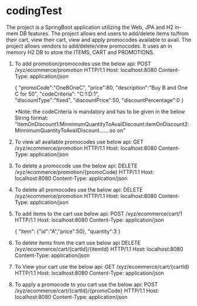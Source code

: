 # codingTest

The project is a SpringBoot application utilizing the Web, JPA and H2 in-mem DB features.
The project allows end users to add/delete items to/from their cart, view their cart, view and apply promocodes available to avail.
The project allows vendors to add/delete/view promocodes.
It uses an in memory H2 DB to store the ITEMS, CART and PROMOTIONS.

1. To add promotion/promocodes use the below api:
    POST /xyz/ecommerce/promotion HTTP/1.1
    Host: localhost:8080
    Content-Type: application/json

    {
      "promoCode":"OneBOneC",
      "price":80,
      "description":"Buy B and One C for 50",
      "codeCriteria": "C:1:D:1",                  
      "discountType":"fixed",
      "discountPrice":50,
      "discountPercentage":0
    }

    *Note: the codeCriteria is mandatory and has to be given in the below String format:  
                          "itemOnDiscount1:MinnimumQuantityToAvailDiscount:itemOnDiscount2:MinnimumQuantityToAvailDiscount.......so on"
                      
                      
2. To view all available promocodes use below api:
    GET /xyz/ecommerce/promotion HTTP/1.1
    Host: localhost:8080
    Content-Type: application/json

3. To delete a promocode use the below api:
    DELETE /xyz/ecommerce/promotion/{promoCode} HTTP/1.1
    Host: localhost:8080
    Content-Type: application/json

4. To delete all promocodes use the below api:
    DELETE /xyz/ecommerce/promotion HTTP/1.1
    Host: localhost:8080
    Content-Type: application/json

5. To add items to the cart use below api:
    POST /xyz/ecommerce/cart/1 HTTP/1.1
    Host: localhost:8080
    Content-Type: application/json

    {
      "item": {"id":"A","price":50},
      "quantity":3
    }

6. To delete items from the cart use below api
    DELETE /xyz/ecommerce/cart/{cartId}/{itemId} HTTP/1.1
    Host: localhost:8080
    Content-Type: application/json
    
7. To View your cart use the below api:
    GET /xyz/ecommerce/cart/{cartId} HTTP/1.1
    Host: localhost:8080
    Content-Type: application/json

8. To apply a promocode to you cart use the below api:
    POST /xyz/ecommerce/cart/{cartId}/{promoCode}  HTTP/1.1
    Host: localhost:8080
    Content-Type: application/json
